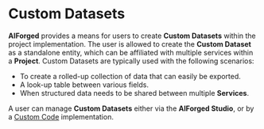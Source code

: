 # Custom Datasets

**AIForged** provides a means for users to create **Custom Datasets** within the project implementation. The user is allowed to create the **Custom Dataset** as a standalone entity, which can be affiliated with multiple services within a **Project**. Custom Datasets are typically used with the following scenarios:

* To create a rolled-up collection of data that can easily be exported.
* A look-up table between various fields.
* When structured data needs to be shared between multiple **Services**.

A user can manage **Custom Datasets** either via the **AIForged Studio**, or by a [Custom Code](../../services/custom-service-code/basemodule/custom-dataset-related-methods.md) implementation.
